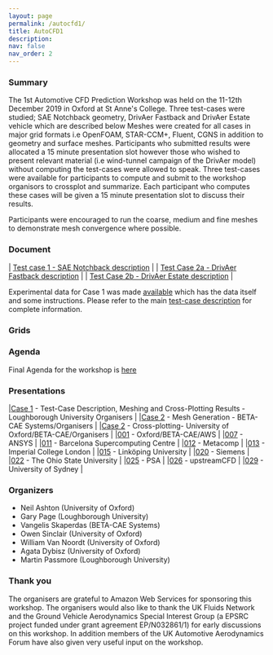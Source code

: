 ```yaml
---
layout: page
permalink: /autocfd1/
title: AutoCFD1
description: 
nav: false
nav_order: 2
---
```


<h3>Summary</h3>
The 1st Automotive CFD Prediction Workshop was held on the 11-12th December 2019 in Oxford at St Anne's College. Three test-cases were studied; SAE Notchback geometry, DrivAer Fastback and DrivAer Estate vehicle which are described below Meshes were created for all cases in major grid formats i.e OpenFOAM, STAR-CCM+, Fluent, CGNS in addition to geometry and surface meshes. Participants who submitted results were allocated a 15 minute presentation slot however those who wished to present relevant material (i.e wind-tunnel campaign of the DrivAer model) without computing the test-cases were allowed to speak.
Three test-cases were available for participants to compute and submit to the workshop organisors to crossplot and summarize. Each participant who computes these cases will be given a 15 minute presentation slot to discuss their results. 

Participants were encouraged to run the coarse, medium and fine meshes to demonstrate mesh convergence where possible.

<h3>Document</h3>

| [Test case 1 - SAE Notchback description](https://autocfd1.s3.eu-west-1.amazonaws.com/Presentations/Case1-descriptionv0p6.pdf) |
| [Test Case 2a - DrivAer Fastback description](https://autocfd1.s3.eu-west-1.amazonaws.com/Presentations/Case2-descriptionv1p9.pdf) |
| [Test Case 2b - DrivAer Estate description](https://autocfd1.s3.eu-west-1.amazonaws.com/Presentations/Case2-descriptionv1p9.pdf) |


Experimental data for Case 1 was made [available](https://autocfd1.s3.eu-west-1.amazonaws.com/case1/Exp_Data/all-expdata-compressed.tgz) which has the data itself and some instructions. Please refer to the main [test-case description](https://autocfd1.s3.eu-west-1.amazonaws.com/Presentations/Case1-descriptionv0p6.pdf) for complete information.

<h3>Grids</h3>

<h3>Agenda</h3>

Final Agenda for the workshop is [here](https://autocfd1.s3.eu-west-1.amazonaws.com/Presentations/agendav4.pdf)

<h3>Presentations</h3>

|[Case 1](https://autocfd1.s3.eu-west-1.amazonaws.com/Presentations/Case1-Summary.pdf) - Test-Case Description, Meshing and Cross-Plotting Results - Loughborough University Organisers |
|[Case 2](https://autocfd1.s3.eu-west-1.amazonaws.com/Presentations/BETA-CAE-Case2aMeshing.pdf) - Mesh Generation - BETA-CAE Systems/Organisers |
|[Case 2](https://autocfd1.s3.eu-west-1.amazonaws.com/Presentations/Case2-summary-v2.pdf) - Cross-plotting- University of Oxford/BETA-CAE/Organisers |
|[001](https://autocfd1.s3.eu-west-1.amazonaws.com/Presentations/001-Oxford-Presentation.pdf) - Oxford/BETA-CAE/AWS |
|[007](https://autocfd1.s3.eu-west-1.amazonaws.com/Presentations/007-ANSYS-Presentation.pdf) - ANSYS |
|[011](https://autocfd1.s3.eu-west-1.amazonaws.com/Presentations/011-BSC-Presentation.pdf) - Barcelona Supercomputing Centre |
|[012](https://autocfd1.s3.eu-west-1.amazonaws.com/Presentations/012-Metacomp-Presentation.pdf) - Metacomp |
|[013](https://autocfd1.s3.eu-west-1.amazonaws.com/Presentations/013-Imperial-Presentation.pdf) - Imperial College London |
|[015](https://autocfd1.s3.eu-west-1.amazonaws.com/Presentations/015-Linkoping-Presentation.pdf) - Linköping University |
|[020](https://autocfd1.s3.eu-west-1.amazonaws.com/Presentations/020-Siemens-Presentation.pdf) - Siemens |
|[022](https://autocfd1.s3.eu-west-1.amazonaws.com/Presentations/022-ohio-presentation.pdf) - The Ohio State University |
|[025](https://autocfd1.s3.eu-west-1.amazonaws.com/Presentations/025-PSA-Presentation.pdf) - PSA |
|[026](https://autocfd1.s3.eu-west-1.amazonaws.com/Presentations/026-upstreamCFD-presentation.pdf) - upstreamCFD |
|[029](https://autocfd1.s3.eu-west-1.amazonaws.com/Presentations/029-Sydney-Presentation.pdf) - University of Sydney |


<h3> Organizers</h3>

* Neil Ashton (University of Oxford)  
* Gary Page (Loughborough University) 
* Vangelis Skaperdas (BETA-CAE Systems) 
* Owen Sinclair (University of Oxford) 
* William Van Noordt (University of Oxford) 
* Agata Dybisz (University of Oxford) 
* Martin Passmore (Loughborough University)

<h3> Thank you </h3>

The organisers are grateful to Amazon Web Services for sponsoring this workshop. The organisers would also like to thank the UK Fluids Network and the Ground Vehicle Aerodynamics Special Interest Group (a EPSRC project funded under grant agreement EP/N032861/1) for early discussions on this workshop. In addition members of the UK Automotive Aerodynamics Forum have also given very useful input on the workshop.


